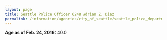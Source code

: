 ```yaml
---
layout: page
title: Seattle Police Officer 6248 Adrian Z. Diaz
permalink: /information/agencies/city_of_seattle/seattle_police_department/copbook/6248/
---
```


**Age as of Feb. 24, 2016:** 40.0
